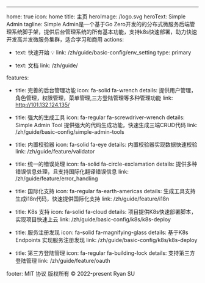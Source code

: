 ---
home: true
icon: home
title: 主页
heroImage: /logo.svg
heroText: Simple Admin
tagline: Simple Admin是一个基于Go Zero开发的的分布式微服务后端管理系统脚手架，提供后台管理系统的所有基本功能，支持k8s快速部署，助力快速开发高并发微服务集群，适合学习和商用
actions:

- text: 快速开始 💡
  link: /zh/guide/basic-config/env_setting
  type: primary

- text: 文档
  link: /zh/guide/

features:

- title: 完善的后台管理功能
  icon: fa-solid fa-wrench
  details: 提供用户管理，角色管理，权限管理，菜单管理,三方登陆管理等多种管理功能
  link: <http://101.132.124.135/>

- title: 强大的生成工具
  icon: fa-regular fa-screwdriver-wrench
  details: Simple Admin Tool 提供强大的代码生成功能，快速生成三端CRUD代码
  link: /zh/guide/basic-config/simple-admin-tools

- title: 内置校验器
  icon: fa-solid fa-eye
  details: 内置校验器实现数据快速校验
  link: /zh/guide/feature/validator

- title: 统一的错误处理
  icon: fa-solid fa-circle-exclamation
  details: 提供多种错误信息处理，且支持国际化翻译错误信息
  link: /zh/guide/feature/error_handling

- title: 国际化支持
  icon: fa-regular fa-earth-americas
  details: 生成工具支持生成i18n代码，快速提供国际化支持
  link: /zh/guide/feature/i18n

- title: K8s 支持
  icon: fa-solid fa-cloud
  details: 项目提供K8s快速部署脚本，实现项目快速上云
  link: /zh/guide/basic-config/k8s/k8s-deploy

- title: 服务注册发现
  icon: fa-solid fa-magnifying-glass
  details: 基于K8s Endpoints 实现服务注册发现
  link: /zh/guide/basic-config/k8s/k8s-deploy

- title: 第三方登陆管理
  icon: fa-regular fa-building-lock
  details: 支持第三方登陆管理
  link: /zh/guide/feature/oauth

footer: MIT 协议  版权所有 © 2022-present Ryan SU
